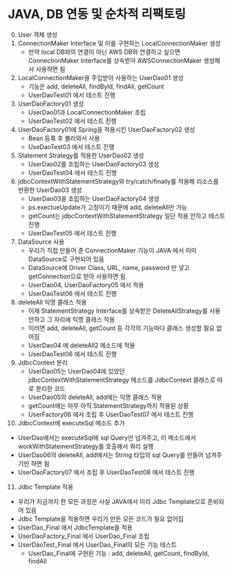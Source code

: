# JAVA, DB 연동 및 순차적 리팩토링
0. User 객체 생성
1. ConnectionMaker Interface 및 이를 구현하는 LocalConnectionMaker 생성
   - 만약 local DB와의 연결이 아닌 AWS DB와 연결하고 싶으면 ConnectionMaker Interface를 상속받아 AWSConnectionMaker 생성해서 사용하면 됨
2. LocalConnectionMaker을 주입받아 사용하는 UserDao01 생성
   - 기능은 add, deleteAll, findById, findAll, getCount 
   - UserDaoTest01 에서 테스트 진행
3. UserDaoFactory01 생성
   - UserDao01과 LocalConnectionMaker 조립
   - UserDaoTest02 에서 테스트 진행
4. UserDaoFactory01에 Spring을 적용시킨 UserDaoFactory02 생성
   - Bean 등록 후 불러와서 사용
   - UseDaoTest03 에서 테스트 진행
5. Statement Strategy를 적용한 UserDao02 생성
   - UserDao02를 조립하는 UserDaoFactory03 생성
   - UserDaoTest04 에서 테스트 진행
6. jdbcContextWithStatementStrategy와 try/catch/finally를 적용해 리소스를 반환한 UserDao03 생성
   - UserDao03을 조립하는 UserDaoFactory04 생성
   - ps.exectueUpdate가 고정이기 때문에 add, deleteAll만 가능
   - getCount는 jdbcContextWithStatementStrategy 일단 적용 안하고 테스트 진행
   - UserDaoTest05 에서 테스트 진행
7. DataSource 사용
   - 우리가 직접 만들어 준 ConnectionMaker 기능이 JAVA 에서 이미 DataSource로 구현되어 있음
   - DataSource에 Driver Class, URL, name, password 만 넣고 getConnection으로 받아 사용하면 됨
   - UserDao04, UserDaoFactory05 에서 적용
   - UserDaoTest06 에서 테스트 진행
8. deleteAll 익명 클래스 적용
   - 이제 StatementStrategy Interface를 상속받은 DeleteAllStrategy를 사용 안하고 그 자리에 익명 클래스 적용
   - 이러면 add, deleteAll, getCount 등 각각의 기능마다 클래스 생성할 필요 없어짐
   - UserDao04 에 deleteAll2 메소드에 적용
   - UserDaoTest06 에서 테스트 진행
9. JdbcContext 분리
   - UserDao05는 UserDao04에 있었던 jdbcContextWithStatementStrategy 메소드를 JdbcContext 클래스로 따로 분리한 코드
   - UserDao05의 deleteAll, add에는 익명 클래스 적용
   - getCount에는 아무 아직 StatementStrategy까지 적용된 상황
   - UserFactory06 에서 조립 후 UserDaoTest07 에서 테스트 진행
10. JdbcContext에 executeSql 메소드 추가
   - UserDao에서는 executeSql에 sql Query만 넘겨주고, 이 메소드에서 workWithStatementStrategy를 호출해서 쿼리 실행
   - UserDao06의 deleteAll, add에서는 String 타입의 sql Query를 만들어 넘겨주기만 하면 됨
   - UserDaoFactory07 에서 조립 후 UserDaoTest08 에서 테스트 진행
11. Jdbc Template 적용
   - 우리가 지금까지 한 모든 과정은 사실 JAVA에서 미리 Jdbc Template으로 준비되어 있음
   - Jdbc Template을 적용하면 우리가 만든 모든 코드가 필요 없어짐
   - UserDao_Final 에서 JdbcTemplate을 적용
   - UserDaoFactory_Final 에서 UserDao_Final 조립
   - UserDaoTest_Final 에서 UserDao_Final의 모든 기능 테스트
     - UserDao_Final에 구현된 기능 : add, deleteAll, getCount, findById, findAll
